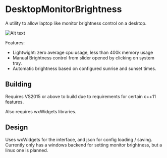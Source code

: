 # DesktopMonitorBrightness
A utility to allow laptop like monitor brightness control on a desktop.

![Alt text](ping_graph_screenshot.PNG)

Features:
  - Lightwight: zero average cpu usage, less than 400k memory usage
  - Manual Brightness control from slider opened by clicking on system tray.
  - Automatic brightness based on configured sunrise and sunset times.


## Building
Requires VS2015 or above to build due to requirements for certain c++11 features.

Also requires wxWidgets libraries.

## Design
Uses wxWidgets for the interface, and json for config loading / saving.
Currently only has a windows backend for setting monitor brightness, but a linux one is planned.

